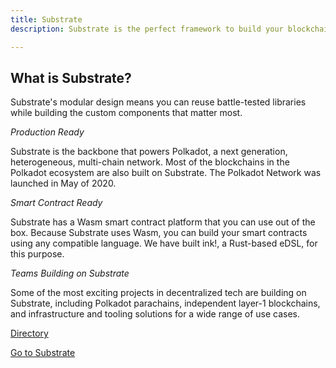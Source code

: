```yaml
---
title: Substrate
description: Substrate is the perfect framework to build your blockchain. Using Substrate's palettes you can easily create whatever you want, or create your own custom logic. Either way, Substrate makes building a blockchain much faster, easier and more secure than ever. Substrate is Smart Contract Ready. It has a Wasm smart contract platform touse out of the box. Because Substrate uses Wasm, you can build your smart contracts using any compatible language. Substrate have built ink, a Rust-based eDSL, for this purpose.

---
```


<!-- ![](/img/substrate.png) -->

## What is Substrate?

Substrate's modular design means you can reuse battle-tested libraries while building the custom components that matter most.

*Production Ready*

Substrate is the backbone that powers Polkadot, a next generation, heterogeneous, multi-chain network. Most of the blockchains in the Polkadot ecosystem are also built on Substrate. The Polkadot Network was launched in May of 2020.

*Smart Contract Ready*

Substrate has a Wasm smart contract platform that you can use out of the box. Because Substrate uses Wasm, you can build your smart contracts using any compatible language. We have built ink!, a Rust-based eDSL, for this purpose.

*Teams Building on Substrate*

Some of the most exciting projects in decentralized tech are building on Substrate, including Polkadot parachains, independent layer-1 blockchains, and infrastructure and tooling solutions for a wide range of use cases.

[Directory](https://www.substrate.io/substrate-users/)

[Go to Substrate](https://substrate.dev/en/)